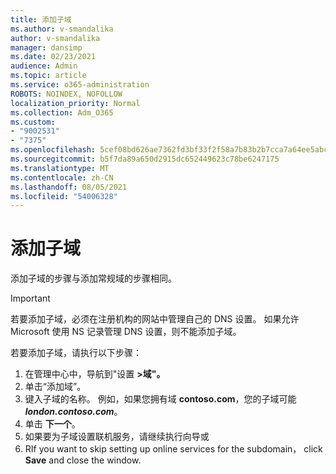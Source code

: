 ```yaml
---
title: 添加子域
ms.author: v-smandalika
author: v-smandalika
manager: dansimp
ms.date: 02/23/2021
audience: Admin
ms.topic: article
ms.service: o365-administration
ROBOTS: NOINDEX, NOFOLLOW
localization_priority: Normal
ms.collection: Adm_O365
ms.custom:
- "9002531"
- "7375"
ms.openlocfilehash: 5cef08bd626ae7362fd3bf33f2f58a7b83b2b7cca7a64ee5abc9efaa546acd72
ms.sourcegitcommit: b5f7da89a650d2915dc652449623c78be6247175
ms.translationtype: MT
ms.contentlocale: zh-CN
ms.lasthandoff: 08/05/2021
ms.locfileid: "54006328"
---
```

# <a name="add-a-subdomain"></a>添加子域

添加子域的步骤与添加常规域的步骤相同。 

> [!IMPORTANT]
> 若要添加子域，必须在注册机构的网站中管理自己的 DNS 设置。 如果允许 Microsoft 使用 NS 记录管理 DNS 设置，则不能添加子域。 

若要添加子域，请执行以下步骤：

1. 在管理中心中，导航到"设置 **>域"。**
2. 单击“添加域”。
3. 键入子域的名称。 例如，如果您拥有域 **contoso.com**，您的子域可能 **_london.contoso.com_**。
4. 单击 **下一个**。
5. 如果要为子域设置联机服务，请继续执行向导或
6. RIf you want to skip setting up online services for the subdomain， click **Save** and close the window.

